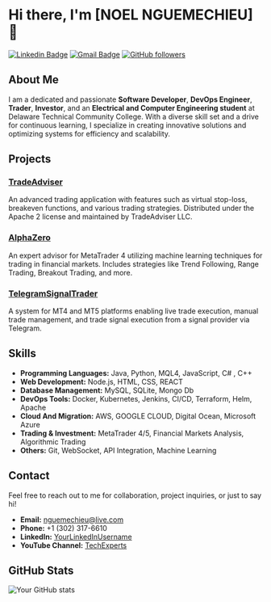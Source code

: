 
# Hi there, I'm [NOEL NGUEMECHIEU] 👋

[![Linkedin Badge](https://img.shields.io/badge/-nguemechieu-blue?style=flat-square&logo=Linkedin&logoColor=white&link=https://www.linkedin.com/in/nguemechieu/)](https://www.linkedin.com/in/NGUEMECHIEU/)
[![Gmail Badge](https://img.shields.io/badge/-noelmartialnguemechieu@gmail.com-D14836?style=flat-square&logo=Gmail&logoColor=white&link=mailto:noelmartialnguemechieu@gmail.com)](noelmartialnguemechieu@gmail.com)
[![GitHub followers](https://img.shields.io/github/followers/nguemechieu?label=Follow&style=social)](https://github.com/nguemechieu)

## About Me

I am a dedicated and passionate **Software Developer**, **DevOps Engineer**, **Trader**, **Investor**, and an **Electrical and Computer Engineering student** at Delaware Technical Community College. With a diverse skill set and a drive for continuous learning, I specialize in creating innovative solutions and optimizing systems for efficiency and scalability.

## Projects

### [TradeAdviser](https://github.com/nguemechieu/TradeAdviser)
An advanced trading application with features such as virtual stop-loss, breakeven functions, and various trading strategies. Distributed under the Apache 2 license and maintained by TradeAdviser LLC.

### [AlphaZero](https://github.com/nguemechieu/alphazero)
An expert advisor for MetaTrader 4 utilizing machine learning techniques for trading in financial markets. Includes strategies like Trend Following, Range Trading, Breakout Trading, and more.

### [TelegramSignalTrader](https://github.com/nguemechieu/TelegramSignalTrader)
A system for MT4 and MT5 platforms enabling live trade execution, manual trade management, and trade signal execution from a signal provider via Telegram.

## Skills

- **Programming Languages:** Java, Python, MQL4, JavaScript, C# , C++
- **Web Development:** Node.js, HTML, CSS, REACT
- **Database Management:** MySQL, SQLite, Mongo Db
- **DevOps Tools:** Docker, Kubernetes, Jenkins, CI/CD, Terraform, Helm, Apache
- **Cloud And Migration:** AWS, GOOGLE CLOUD, Digital Ocean, Microsoft Azure
- **Trading & Investment:** MetaTrader 4/5, Financial Markets Analysis, Algorithmic Trading
- **Others:** Git, WebSocket, API Integration, Machine Learning

## Contact

Feel free to reach out to me for collaboration, project inquiries, or just to say hi!

- **Email:** [nguemechieu@live.com](mailto:nguemechieu@live.com)
- **Phone:** +1 (302) 317-6610
- **LinkedIn:** [YourLinkedInUsername](https://www.linkedin.com/in/noel.nguemechieu/)
- **YouTube Channel:** [TechExperts](https://www.youtube.com/channel/noelmartialnguemechieu)

## GitHub Stats

![Your GitHub stats](https://github-readme-stats.vercel.app/api?username=nguemechieu&show_icons=true&theme=radical)


